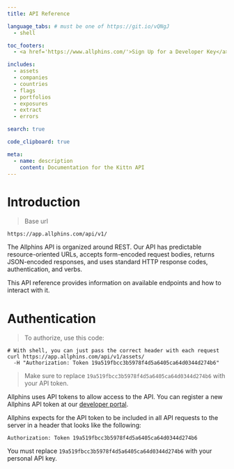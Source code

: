 ```yaml
---
title: API Reference

language_tabs: # must be one of https://git.io/vQNgJ
  - shell

toc_footers:
  - <a href='https://www.allphins.com/'>Sign Up for a Developer Key</a>

includes:
  - assets
  - companies
  - countries
  - flags
  - portfolios
  - exposures
  - extract
  - errors

search: true

code_clipboard: true

meta:
  - name: description
    content: Documentation for the Kittn API
---
```


# Introduction

> Base url

```
https://app.allphins.com/api/v1/
```

The Allphins API is organized around REST. Our API has predictable resource-oriented URLs, accepts form-encoded request bodies, returns JSON-encoded responses, and uses standard HTTP response codes, authentication, and verbs.

This API reference provides information on available endpoints and how to interact with it.

# Authentication

> To authorize, use this code:


```shell
# With shell, you can just pass the correct header with each request
curl https://app.allphins.com/api/v1/assets/
  -H "Authorization: Token 19a519fbcc3b5978f4d5a6405ca64d0344d274b6"
```

> Make sure to replace `19a519fbcc3b5978f4d5a6405ca64d0344d274b6` with your API token.

Allphins uses API tokens to allow access to the API. You can register a new Allphins API token at our [developer portal](https://www.allphins.com/).

Allphins expects for the API token to be included in all API requests to the server in a header that looks like the following:

`Authorization: Token 19a519fbcc3b5978f4d5a6405ca64d0344d274b6`

<aside class="notice">
You must replace <code>19a519fbcc3b5978f4d5a6405ca64d0344d274b6</code> with your personal API key.
</aside>
